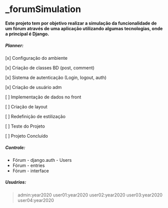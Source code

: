 # _forumSimulation

**Este projeto tem por objetivo realizar a simulação da funcionalidade de um fórum através de uma aplicação utilizando algumas tecnologias, onde a principal é Django.**

##### Planner: 

[x] Configuração do ambiente

[x] Criação de classes BD (post, comment)

[x] Sistema de autenticação (Login, logout, auth)

[x] Criação de usuário adm

[ ] Implementação de dados no front

[ ] Criação de layout

[ ] Redefinição de estilização

[ ] Teste do Projeto

[ ] Projeto Concluído


##### Controle:

* Fórum - django.auth - Users
* Fórum - entries
* Fórum - interface

##### Usuários:

> admin:year2020
> user01:year2020
> user02:year2020
> user03:year2020
> user04:year2020
